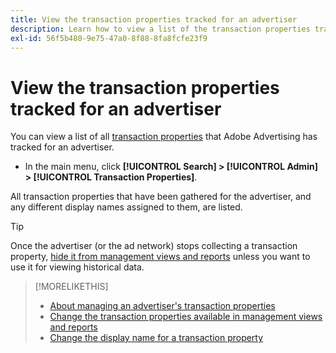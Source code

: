 ```yaml
---
title: View the transaction properties tracked for an advertiser
description: Learn how to view a list of the transaction properties tracked for an advertiser.
exl-id: 56f5b480-9e75-47a0-8f88-8fa8fcfe23f9
---
```

# View the transaction properties tracked for an advertiser

You can view a list of all [transaction properties](/help/search-social-commerce/glossary.md#s-t) that Adobe Advertising has tracked for an advertiser.

* In the main menu, click **[!UICONTROL Search] > [!UICONTROL Admin] > [!UICONTROL Transaction Properties]**.

All transaction properties that have been gathered for the advertiser, and any different display names assigned to them, are listed.

>[!TIP]
>
>Once the advertiser (or the ad network) stops collecting a transaction property, [hide it from management views and reports](transaction-property-edit-available.md) unless you want to use it for viewing historical data.

>[!MORELIKETHIS]
>
>* [About managing an advertiser's transaction properties](transaction-property-about.md)
>* [Change the transaction properties available in management views and reports](transaction-property-edit-available.md)
>* [Change the display name for a transaction property](transaction-property-edit-display-name.md)
